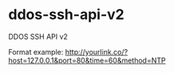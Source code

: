 # ddos-ssh-api-v2
DDOS SSH API v2

Format example: http://yourlink.co/?host=127.0.0.1&port=80&time=60&method=NTP
